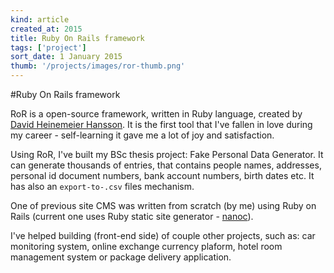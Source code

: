 ```yaml
---
kind: article
created_at: 2015
title: Ruby On Rails framework
tags: ['project']
sort_date: 1 January 2015
thumb: '/projects/images/ror-thumb.png'
---
```


#Ruby On Rails framework

RoR is a open-source framework, written in Ruby language, created by [David Heinemeier Hansson](http://david.heinemeierhansson.com/). It is the first tool that I've fallen in love during my career - self-learning it gave me a lot of joy and satisfaction.

Using RoR, I've built my BSc thesis project: Fake Personal Data Generator. It can generate thousands of entries, that contains people names, addresses, personal id document numbers, bank account numbers, birth dates etc. It has also an `export-to-.csv` files mechanism.

One of previous site CMS was written from scratch (by me) using Ruby on Rails (current one uses Ruby static site generator - [nanoc](http://nanoc.ws)).

I've helped building (front-end side) of couple other projects, such as: car monitoring system, online exchange currency plaform, hotel room management system or package delivery application.
